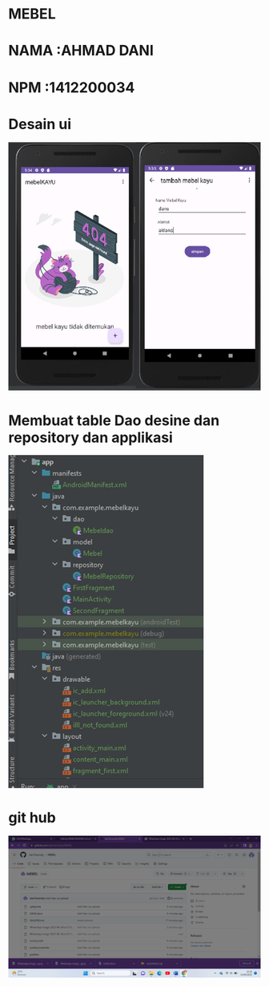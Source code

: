 # MEBEL

# NAMA :AHMAD DANI
# NPM :1412200034

# Desain ui
![alt text](https://github.com/daniTararizky/MEBEL/blob/main/WhatsApp%20Image%202023-06-24%20at%2021.58.59.jpeg?raw=true)

# Membuat table Dao desine dan repository dan applikasi
![alt text](https://github.com/daniTararizky/MEBEL/blob/main/WhatsApp%20Image%202023-06-24%20at%2022.18.06.jpeg?raw=true)
# git hub
![alt text](https://github.com/daniTararizky/MEBEL/blob/main/Screenshot%20(21).png?raw=true)
